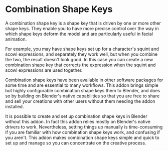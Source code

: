 # Combination Shape Keys

A combination shape key is a shape key that is driven by one or more other shape keys. They enable
you to have more precise control over the way in which shape keys deform the model and are
particularly useful in facial animation.

For example, you may have shape keys set up for a character's squint and scowl expressions, and
separately they work well, but when you combine the two, the result doesn't look good. In this
case you can create a new combination shape key that corrects the expression when the squint and
scowl expressions are used together.

Combination shape keys have been available in other software packages for some time and are
essential to many workflows. This addon brings simple but highly configurable combination shape
keys them to Blender, and does so by building on Blender's native capabilities so that you are
free to share and sell your creations with other users without them needing the addon installed.

It is possible to create and set up combination shape keys in Blender without this addon. In fact
this addon relies mostly on Blender's native drivers to work. Nevertheless, setting things up
manually is time-consuming if you are familiar with how combination shape keys work, and confusing
if you aren't. This addon makes combination shape keys simple and quick to set up and manage so you
can concentrate on the creative process.
